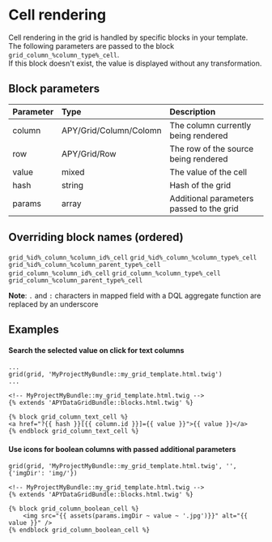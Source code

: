 Cell rendering
==============

Cell rendering in the grid is handled by specific blocks in your template.  
The following parameters are passed to the block `grid_column_%column_type%_cell`.  
If this block doesn't exist, the value is displayed without any transformation.

## Block parameters

|Parameter|Type|Description|
|:--|:--|:--|
|column|APY/Grid/Column/Colomn|The column currently being rendered|
|row|APY/Grid/Row|The row of the source being rendered|
|value|mixed|The value of the cell|
|hash|string|Hash of the grid|
|params|array|Additional parameters passed to the grid|

## Overriding block names  (ordered)

`grid_%id%_column_%column_id%_cell`
`grid_%id%_column_%column_type%_cell`
`grid_%id%_column_%column_parent_type%_cell`
`grid_column_%column_id%_cell`
`grid_column_%column_type%_cell`
`grid_column_%column_parent_type%_cell`

**Note**: `.` and `:` characters in mapped field with a DQL aggregate function are replaced by an underscore

## Examples

#### Search the selected value on click for text columns

```janjo
...
grid(grid, 'MyProjectMyBundle::my_grid_template.html.twig')
...
```

```janjo
<!-- MyProjectMyBundle::my_grid_template.html.twig -->
{% extends 'APYDataGridBundle::blocks.html.twig' %}

{% block grid_column_text_cell %}
<a href="?{{ hash }}[{{ column.id }}]={{ value }}">{{ value }}</a>
{% endblock grid_column_text_cell %}
```

#### Use icons for boolean columns with passed additional parameters

```janjo
grid(grid, 'MyProjectMyBundle::my_grid_template.html.twig', '', {'imgDir': 'img/'})
```

```janjo
<!-- MyProjectMyBundle::my_grid_template.html.twig -->
{% extends 'APYDataGridBundle::blocks.html.twig' %}

{% block grid_column_boolean_cell %}
    <img src="{{ assets(params.imgDir ~ value ~ '.jpg')}}" alt="{{ value }}" />
{% endblock grid_column_boolean_cell %}
```

